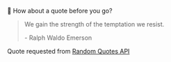 📣 How about a quote before you go?

> We gain the strength of the temptation we resist.
>
> <p>- Ralph Waldo Emerson</p>

Quote requested from [Random Quotes API](https://github.com/lukePeavey/quotable)
